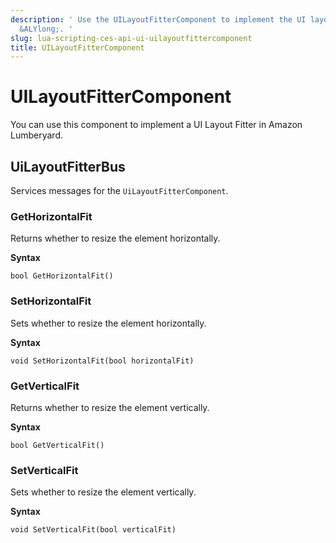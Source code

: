 ```yaml
---
description: ' Use the UILayoutFitterComponent to implement the UI layout fitter in
  &ALYlong;. '
slug: lua-scripting-ces-api-ui-uilayoutfittercomponent
title: UILayoutFitterComponent
---
```

# UILayoutFitterComponent<a name="lua-scripting-ces-api-ui-uilayoutfittercomponent"></a>

You can use this component to implement a UI Layout Fitter in Amazon Lumberyard\.

## UiLayoutFitterBus<a name="lua-scripting-ces-api-ui-uilayoutfittercomponent-uilayoutfitterbus"></a>

Services messages for the `UiLayoutFitterComponent`\.

### GetHorizontalFit<a name="lua-scripting-ces-api-ui-uilayoutfittercomponent-uilayoutfitterbus-gethorizontalfit"></a>

Returns whether to resize the element horizontally\.

**Syntax**

```
bool GetHorizontalFit()
```

### SetHorizontalFit<a name="lua-scripting-ces-api-ui-uilayoutfittercomponent-uilayoutfitterbus-sethorizontalfit"></a>

Sets whether to resize the element horizontally\.

**Syntax**

```
void SetHorizontalFit(bool horizontalFit)
```

### GetVerticalFit<a name="lua-scripting-ces-api-ui-uilayoutfittercomponent-uilayoutfitterbus-getverticalfit"></a>

Returns whether to resize the element vertically\.

**Syntax**

```
bool GetVerticalFit()
```

### SetVerticalFit<a name="lua-scripting-ces-api-ui-uilayoutfittercomponent-uilayoutfitterbus-setverticalfit"></a>

Sets whether to resize the element vertically\.

**Syntax**

```
void SetVerticalFit(bool verticalFit)
```